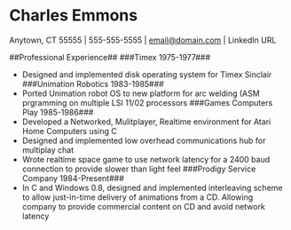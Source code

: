 # Charles Emmons #
Anytown, CT 55555 | 555-555-5555 | email@domain.com | LinkedIn URL

##Professional Experience##
###Timex                            1975-1977###
- Designed and implemented disk operating system for Timex Sinclair
###Unimation Robotics				1983-1985###
- Ported Unimation robot OS to new platform for arc welding (ASM prgramming on multiple LSI 11/02 processors
###Games Computers Play             1985-1986###
- Developed a Networked, Mulitplayer, Realtime environment for Atari Home Computers using C
- Designed and implemented low overhead communications hub for multiplay chat
- Wrote realtime space game to use network latency for a 2400 baud connection to provide slower than light feel
###Prodigy Service Company          1984-Present###
- In C and Windows 0.8, designed and implemented interleaving scheme to allow just-in-time delivery of animations from a CD.  Allowing company to provide commercial content on CD and avoid network latency 

